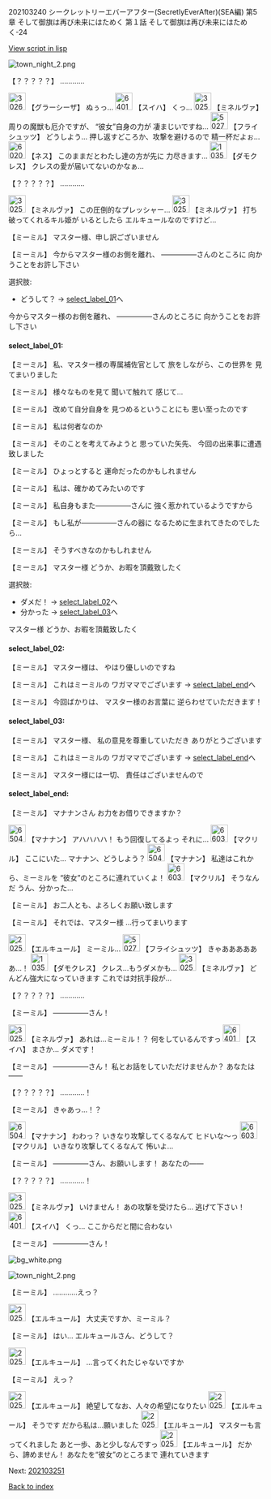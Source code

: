 202103240 シークレットリーエバーアフター(SecretlyEverAfter)(SEA編) 第5章 そして御旗は再び未来にはためく 第１話 そして御旗は再び未来にはためく-24

[View script in lisp](../scripts/202103240.txt)

![town_night_2.png](../images/backgrounds/town_night_2.png)

【？？？？？】
…………

<img src="../images/units/302611.png" alt="302611.png" height="34"/>
【グラーシーザ】
ぬぅっ…

<img src="../images/units/6401711.png" alt="6401711.png" height="34"/>
【スイハ】
くっ…

<img src="../images/units/302511.png" alt="302511.png" height="34"/>
【ミネルヴァ】
周りの魔獣も厄介ですが、
“彼女”自身の力が
凄まじいですね…

<img src="../images/units/502711.png" alt="502711.png" height="34"/>
【フライシュッツ】
どうしよう…
押し返すどころか、攻撃を避けるので
精一杯だよぉ…

<img src="../images/units/602011.png" alt="602011.png" height="34"/>
【ネス】
このままだとわたし達の方が先に
力尽きます…

<img src="../images/units/103511.png" alt="103511.png" height="34"/>
【ダモクレス】
クレスの愛が届いてないのかなぁ…

【？？？？？】
…………

<img src="../images/units/302511.png" alt="302511.png" height="34"/>
【ミネルヴァ】
この圧倒的なプレッシャー…

<img src="../images/units/302511.png" alt="302511.png" height="34"/>
【ミネルヴァ】
打ち破ってくれるキル姫が
いるとしたら
エルキュールなのですけど…

【ミーミル】
マスター様、申し訳ございません

【ミーミル】
今からマスター様のお側を離れ、
―――――さんのところに
向かうことをお許し下さい

選択肢:
- どうして？ → [select_label_01](#select_label_01)へ

今からマスター様のお側を離れ、
―――――さんのところに
向かうことをお許し下さい

#### select_label_01:

【ミーミル】
私、マスター様の専属補佐官として
旅をしながら、この世界を
見てまいりました

【ミーミル】
様々なものを見て
聞いて触れて
感じて…

【ミーミル】
改めて自分自身を
見つめるということにも
思い至ったのです

【ミーミル】
私は何者なのか

【ミーミル】
そのことを考えてみようと
思っていた矢先、
今回の出来事に遭遇致しました

【ミーミル】
ひょっとすると
運命だったのかもしれません

【ミーミル】
私は、確かめてみたいのです

【ミーミル】
私自身もまた―――――さんに
強く惹かれているようですから

【ミーミル】
もし私が―――――さんの器に
なるために生まれてきたのでしたら…

【ミーミル】
そうすべきなのかもしれません

【ミーミル】
マスター様
どうか、お暇を頂戴致したく

選択肢:
- ダメだ！ → [select_label_02](#select_label_02)へ
- 分かった → [select_label_03](#select_label_03)へ

マスター様
どうか、お暇を頂戴致したく

#### select_label_02:

【ミーミル】
マスター様は、
やはり優しいのですね

【ミーミル】
これはミーミルの
ワガママでございます
 → [select_label_end](#select_label_end)へ

【ミーミル】
今回ばかりは、
マスター様のお言葉に
逆らわせていただきます！

#### select_label_03:

【ミーミル】
マスター様、
私の意見を尊重していただき
ありがとうございます

【ミーミル】
これはミーミルの
ワガママでございます
 → [select_label_end](#select_label_end)へ

【ミーミル】
マスター様には一切、
責任はございませんので

#### select_label_end:

【ミーミル】
マナナンさん
お力をお借りできますか？

<img src="../images/units/6504011.png" alt="6504011.png" height="34"/>
【マナナン】
アハハハハ！
もう回復してるよっ
それに…

<img src="../images/units/6603811.png" alt="6603811.png" height="34"/>
【マクリル】
ここにいた…
マナナン、どうしよう？

<img src="../images/units/6504011.png" alt="6504011.png" height="34"/>
【マナナン】
私達はこれから、ミーミルを
“彼女”のところに連れていくよ！

<img src="../images/units/6603811.png" alt="6603811.png" height="34"/>
【マクリル】
そうなんだ
うん、分かった…

【ミーミル】
お二人とも、よろしくお願い致します

【ミーミル】
それでは、マスター様
…行ってまいります

<img src="../images/units/202511.png" alt="202511.png" height="34"/>
【エルキュール】
ミーミル…

<img src="../images/units/502711.png" alt="502711.png" height="34"/>
【フライシュッツ】
きゃああああああ…！

<img src="../images/units/103511.png" alt="103511.png" height="34"/>
【ダモクレス】
クレス…もうダメかも…

<img src="../images/units/302511.png" alt="302511.png" height="34"/>
【ミネルヴァ】
どんどん強大になっていきます
これでは対抗手段が…

【？？？？？】
…………

【ミーミル】
―――――さん！

<img src="../images/units/302511.png" alt="302511.png" height="34"/>
【ミネルヴァ】
あれは…ミーミル！？
何をしているんですっ

<img src="../images/units/6401711.png" alt="6401711.png" height="34"/>
【スイハ】
まさか…
ダメです！

【ミーミル】
―――――さん！
私とお話をしていただけませんか？
あなたは――

【？？？？？】
…………！

【ミーミル】
きゃあっ…！？

<img src="../images/units/6504011.png" alt="6504011.png" height="34"/>
【マナナン】
わわっ？
いきなり攻撃してくるなんて
ヒドいな～っ

<img src="../images/units/6603811.png" alt="6603811.png" height="34"/>
【マクリル】
いきなり攻撃してくるなんて
怖いよ…

【ミーミル】
―――――さん、お願いします！
あなたの――

【？？？？？】
…………！

<img src="../images/units/302511.png" alt="302511.png" height="34"/>
【ミネルヴァ】
いけません！
あの攻撃を受けたら…
逃げて下さい！

<img src="../images/units/6401711.png" alt="6401711.png" height="34"/>
【スイハ】
くっ…
ここからだと間に合わない

【ミーミル】
―――――さん！

![bg_white.png](../images/backgrounds/bg_white.png)

![town_night_2.png](../images/backgrounds/town_night_2.png)

【ミーミル】
…………えっ？

<img src="../images/units/202511.png" alt="202511.png" height="34"/>
【エルキュール】
大丈夫ですか、ミーミル？

【ミーミル】
はい…
エルキュールさん、どうして？

<img src="../images/units/202511.png" alt="202511.png" height="34"/>
【エルキュール】
…言ってくれたじゃないですか

【ミーミル】
えっ？

<img src="../images/units/202511.png" alt="202511.png" height="34"/>
【エルキュール】
絶望してなお、人々の希望になりたい

<img src="../images/units/202511.png" alt="202511.png" height="34"/>
【エルキュール】
そうです
だから私は…願いました

<img src="../images/units/202511.png" alt="202511.png" height="34"/>
【エルキュール】
マスターも言ってくれました
あと一歩、あと少しなんですっ

<img src="../images/units/202511.png" alt="202511.png" height="34"/>
【エルキュール】
だから、諦めません！
あなたを“彼女”のところまで
連れていきます


Next: [202103251](202103251.md)

[Back to index](index.md)
